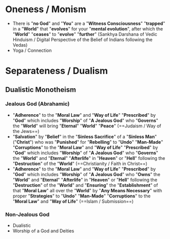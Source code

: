 # Oneness / Monism



- There is "**no God**" and "**You**" are a "**Witness Consciousness**" "**trapped**" in a "**World**" that "**evolves**" for your "**mental evolution**", after which the "**World**" "**ceases**" to "**evolve**" "**further**" (Sankhya Darshana of Vedic Hinduism / Digital Perspective of the Belief of Indians following the Vedas)
- Yoga / Connection

# Separateness / Dualism
## Dualistic Monotheism
### Jealous God (Abrahamic)
- "**Adherence**" to the "**Moral Law**" and "**Way of Life**" "**Prescribed**" by "**God**" which includes "**Worship**" of "**A Jealous God**" who "**Governs**" the "**World**" will bring "**Eternal**" "**World**" "**Peace**" (==Judaism / Way of the Jews==)
- "**Salvation**" by "**Belief**" in the "**Sinless Sacrifice**" of a "**Sinless Man**" ("**Christ**") who was "**Punished**" for "**Rebelling**" to "**Undo**" "**Man-Made**" "**Corruptions**" to the "**Moral Law**" and "**Way of Life**" "**Prescribed**" by "**God**" which includes "**Worship**" of "**A Jealous God**" who "**Governs**" the "**World**" and "**Eternal**" "**Afterlife**" in "**Heaven**" or "**Hell**" following the "**Destruction**" of the "**World**" (==Christianity / Faith in Christ==)
- "**Adherence**" to the "**Moral Law**" and "**Way of Life**" "**Prescribed**" by "**God**" which includes "**Worship**" of "**A Jealous God**" who "**Owns**" the "**World**" and "**Eternal**" "**Afterlife**" in "**Heaven**" or "**Hell**" following the "**Destruction**" of the "**World**" and "**Ensuring**" the "**Establishment**" of that "**Moral Law**" all over the "**World**" by "**Any Means Necessary**" with proper "**Strategies**" to "**Undo**" "**Man-Made**" "**Corruptions**" to the "**Moral Law**" and "**Way of Life**" (==Islam / Submission==)
### Non-Jealous God

- Dualistic
- Worship of a God and Deities